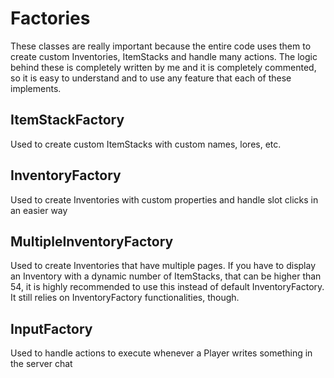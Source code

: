# Factories
These classes are really important because the entire code uses them to create custom Inventories, ItemStacks and handle many actions. The logic behind these is completely written by me and it is completely commented, so it is easy to understand and to use any feature that each of these implements.
## ItemStackFactory
Used to create custom ItemStacks with custom names, lores, etc.
## InventoryFactory
Used to create Inventories with custom properties and handle slot clicks in an easier way
## MultipleInventoryFactory
Used to create Inventories that have multiple pages. If you have to display an Inventory with a dynamic number of ItemStacks, that can be higher than 54, it is highly recommended to use this instead of default InventoryFactory. It still relies on InventoryFactory functionalities, though.
## InputFactory
Used to handle actions to execute whenever a Player writes something in the server chat
